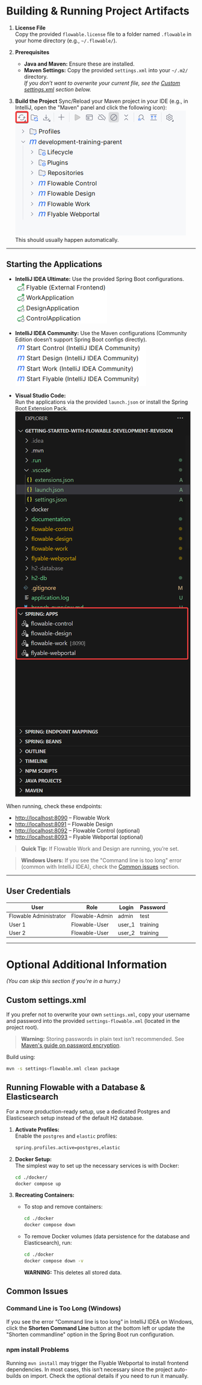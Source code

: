 # Building & Running Project Artifacts

1. **License File**  
   Copy the provided `flowable.license` file to a folder named `.flowable` in your home directory (e.g., `~/.flowable/`).

2. **Prerequisites**
   - **Java and Maven:** Ensure these are installed.
   - **Maven Settings:** Copy the provided `settings.xml` into your `~/.m2/` directory.  
     _If you don’t want to overwrite your current file, see the [Custom settings.xml](#custom-settingsxml) section below._

3. **Build the Project**
   Sync/Reload your Maven project in your IDE (e.g., in IntelliJ, open the "Maven" panel and click the following icon):
   ![Reload](./documentation/reload.png)
   This should usually happen automatically.

---

## Starting the Applications

- **IntelliJ IDEA Ultimate:** Use the provided Spring Boot configurations.  
  ![IntelliJ IDEA Ultimate](./documentation/ultimate-configurations.png)

- **IntelliJ IDEA Community:** Use the Maven configurations (Community Edition doesn’t support Spring Boot configs directly).  
  ![IntelliJ IDEA Community](./documentation/community-configuration.png)

- **Visual Studio Code:**  
  Run the applications via the provided `launch.json` or install the Spring Boot Extension Pack.  
  ![VSCode Configuration](./documentation/vscode-configurations.png)

When running, check these endpoints:
- [http://localhost:8090](http://localhost:8090) – Flowable Work
- [http://localhost:8091](http://localhost:8091) – Flowable Design
- [http://localhost:8092](http://localhost:8092) – Flowable Control (optional)
- [http://localhost:8093](http://localhost:8093) – Flyable Webportal (optional)

> **Quick Tip:** If Flowable Work and Design are running, you’re set.

> **Windows Users:** If you see the "Command line is too long" error (common with IntelliJ IDEA), check the [Common issues](#common-issues) section.

---

## User Credentials

| User                   | Role           | Login  | Password |
|------------------------|----------------|--------|----------|
| Flowable Administrator | Flowable-Admin | admin  | test     |
| User 1                 | Flowable-User  | user_1 | training |
| User 2                 | Flowable-User  | user_2 | training |

---

# Optional Additional Information

_(You can skip this section if you’re in a hurry.)_

## Custom settings.xml

If you prefer not to overwrite your own `settings.xml`, copy your username and password into the provided `settings-flowable.xml` (located in the project root).
> **Warning:** Storing passwords in plain text isn’t recommended. See [Maven's guide on password encryption](https://maven.apache.org/guides/mini/guide-encryption.html).

Build using:
```sh
mvn -s settings-flowable.xml clean package
```

## Running Flowable with a Database & Elasticsearch

For a more production-ready setup, use a dedicated Postgres and Elasticsearch setup instead of the default H2 database.

1. **Activate Profiles:**  
   Enable the `postgres` and `elastic` profiles:
   ```sh
   spring.profiles.active=postgres,elastic
   ```

2. **Docker Setup:**  
   The simplest way to set up the necessary services is with Docker:
   ```sh
   cd ./docker/
   docker compose up
   ```

3. **Recreating Containers:**
   - To stop and remove containers:
     ```sh
     cd ./docker
     docker compose down
     ```
   - To remove Docker volumes (data persistence for the database and Elasticsearch), run:
     ```sh
     cd ./docker
     docker compose down -v
     ```
     **WARNING:** This deletes all stored data.

## Common Issues

### Command Line is Too Long (Windows)
If you see the error “Command line is too long” in IntelliJ IDEA on Windows, click the **Shorten Command Line** button at the bottom left or update the "Shorten commandline" option in the Spring Boot run configuration.

### npm install Problems
Running `mvn install` may trigger the Flyable Webportal to install frontend dependencies. In most cases, this isn’t necessary since the project auto-builds on import. Check the optional details if you need to run it manually.

